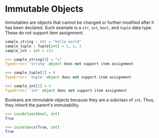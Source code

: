 # Immutable Objects
Immutables are objects that cannot be changed or further modified after it has been declared. Such example is a ` str `, ` int `, ` bool `, and ` tuple ` data type. These do not support item assignment.

```py
sample_string : str = "hello world"
sample_tuple : Tuple[int] = 1, 2, 3
sample_int : int = 123

>>> sample_string[4] = "s"
TypeError: 'string' object does not support item assignment

>>> sample_tuple[2] = 4
TypeError: 'tuple' object does not support item assignment

>>> sample_int[2] = 4
TypeError: 'int' object does not support item assignment
```

Booleans are immutable objects because they are a subclass of ` int `. Thus, they inherit the parent's immutability.

```py
>>> issubclass(bool, int)
True

>>> isinstance(True, int)
True
```